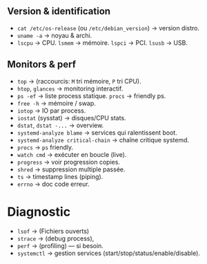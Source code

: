 ## Version & identification
- `cat /etc/os-release` (ou `/etc/debian_version`) → version distro.  
- `uname -a` → noyau & archi.  
- `lscpu` → CPU. `lsmem` → mémoire. `lspci` → PCI. `lsusb` → USB.

## Monitors & perf
- `top` → (raccourcis: `M` tri mémoire, `P` tri CPU).
- `htop`, `glances` → monitoring interactif. 
- `ps -ef` → liste process statique. `procs` → friendly ps.  
- `free -h` → mémoire / swap.
- `iotop` → IO par process.
- `iostat` (sysstat) → disques/CPU stats.
- `dstat`, `dstat -...` → overview.  
- `systemd-analyze blame` → services qui ralentissent boot.  
- `systemd-analyze critical-chain` → chaîne critique systemd.  
- `procs` → `ps` friendly.  
- `watch cmd` → exécuter en boucle (live).  
- `progress` → voir progression copies.  
- `shred` → suppression multiple passée.  
- `ts` → timestamp lines (piping).  
- `errno` → doc code erreur.

# Diagnostic 
- `lsof` → (Fichiers ouverts)
- `strace` → (debug process), 
- `perf` → (profiling) — si besoin.
- `systemctl` → gestion services (start/stop/status/enable/disable).